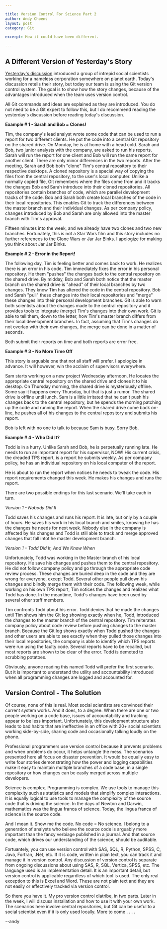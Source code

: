 ```yaml
---

title: Version Control For Science Part 2
author: Andy Choens
layout: post
category: Git

excerpt: How it could have been different.

---
```


## A Different Version of Yesterday's Story

[Yesterday's discussion](http://choens.github.io/git/2014/08/18/Version-Control-For-Science/)
introduced a group of intrepid social scientists working for a
nameless corporation somewhere on planet earth. Today's discussion
retells their story, but today our team is using the Git version
control system. The goal is to show how the story changes, because of
the advantages introduced when the team uses version control.

All Git commands and ideas are explained as they are introduced. You
do not need to be a Git expert to follow this, but I do recommend
reading the yesterday's discussion before reading today's discussion.

**Example # 1 - Sarah and Bob = Clones!**

Tim, the company's lead analyst wrote some code that can be used to
run a report for two different clients. He put the code into a central
Git repository on the shared drive. On Monday, he is at home with a
head cold. Sarah and Bob, two junior analysts with the company, are
asked to run his reports. Sarah will run the report for one client and
Bob will run the same report for another client. There are only minor
differences in the two reports. After the meeting, Sarah and Bob both
"clone" Tim's central repository to their respective desktops. A
cloned repository is a special way of copying the files from the
central repository, to the user's local computer. Unlike a normally
copied file, Git remembers where the files come from and it tracks the
changes Bob and Sarah introduce into their cloned repositories. All
repositories contain branches of code, which are parallel development
tracks of the code. Bob and Sarah both create local branches of the
code in their local repositories. This enables Git to track the
differences between the master branch and their individual
changes. As per company policy, changes introduced by Bob and Sarah are only allowed into
the master branch with Tim's approval.

Fifteen minutes into the week, and we already have two
clones and two new branches. Fortunately, this is not a Star Wars film
and this story includes no further references to the Clone Wars or Jar
Jar Binks. I apologize for making you think about Jar Jar Binks.

**Example # 2 - Error in the Report!**

The following day, Tim is feeling better and comes back to work. He
realizes there is an error in his code. Tim immediately fixes the
error in his personal repository. He them "pushes" the changes back to
the central repository on the shared drive. By midday, Bob and Sarah
both notice that the master branch on the shared drive is "ahead" of
their local branches by two changes. They know Tim has altered the
code in the central repository. Bob and Sarah "pull" these changes
into their local repositories and "merge" these changes into their
personal development branches. Git is able to warn both scientists
about the changes made to the central repository and it provides tools
to integrate (merge) Tim's changes into their own work. Git is able to
tell them, down to the letter, how Tim's master branch differs from
their local development branches. In fact, assuming that Tim's changes
do not overlap with their own changes, the merge can be done in a
matter of seconds.

Both submit their reports on time and both reports are error free.

**Example # 3 - No More Time Off**

This story is arguable one that not all staff will prefer. I apologize
in advance. It will however, win the acclaim of supervisors everywhere.

Sam starts working on a new project Wednesday afternoon. He locates
the appropriate central repository on the shared drive and clones it
to his desktop. On Thursday morning, the shared drive is mysteriously
offline. Some say it happens every Thursday, but that is just a
rumor. The shared drive is offline until lunch. Sam is a little
irritated that he can't push his changes back to the central
repository, but he spends the morning patching up the code and running
the report. When the shared drive come back on-line, he pushes all of
his changes to the central repository and submits his report.

Bob is left with no one to talk to because Sam is busy. Sorry Bob.

**Example # 4 - Who Did It?**

Todd is in a hurry. Unlike Sarah and Bob, he is perpetually running
late. He needs to run an important report for his supervisor, NOW!
His current crisis, the dreaded TPS report, is a report he submits
weekly. As per company policy, he has an individual repository on his
local computer of the report.

He is about to run the report when notices he needs to tweak the
code. His report requirements changed this week. He makes his changes
and runs the report.

There are two possible endings for this last scenario. We'll take each
in turn.

_Version 1 - Nobody Did It_

Todd saves his changes and runs his report. It is late, but only by a
couple of hours. He saves his work in his local branch and smiles,
knowing he has the changes he needs for next week. Nobody else in the
company is affected by his changes and Todd is still able to track and
merge approved changes that fall intot he master development branch.

_Version 1 - Todd Did It, And We Know When_

Unfortunately, Todd was working in the Master branch of his local
repository. He save his changes and pushes them to the central
repository. He did not follow company policy and go through the
appropriate code review process. These changes are buried deep in the
code and they are wrong for everyone, except Todd. Several other
people pull down his changes and blindly merge them with their
code. The following week, while working on his own TPS report, Tim
notices the changes and realizes what Todd has done. In the meantime,
Todd's changes have been used by several other staff members.

Tim confronts Todd about his error. Todd denies that he made the
changes until Tim shows him the Git log showing exactly when he, Todd,
introduced the changes to the master branch of the central
repository. Tim reiterates company policy about code review before
pushing changes to the master branch. Because the Git log shows
exactly when Todd pushed the changes and other users are able to see
exactly when they pulled those changes into their local repositories,
the company is able to identify which TPS reports were run using the
faulty code. Several reports have to be recalled, but most reports are
shown to be clear of the error. Todd is demoted to scrubbing potatoes.

Obviously, anyone reading this named Todd will prefer the first
scenario. But it is important to understand the utility and
accountability introduced when all programming changes are logged and
accounted for.

## Version Control - The Solution

Of course, none of this is real. Most social scientists are convinced
their current system works. And it does, to a degree. When there are
one or two people working on a code base, issues of accountability and
tracking appear to be less important. Unfortunately, this development
structure also leads to bad habits that are ineffective in an office
with 20+ social scientists working side-by-side, sharing code and
occasionally talking loudly on the phone.

Professional programmers use version control because it prevents
problems and when problems do occur, it helps untangle the mess. The
scenarios presented here all focus on disaster prevention. It would be
equally easy to write four stories demonstrating how the power and
logging capabilities make it easy to maintain multiple branches of a
code base, in a single repository or how changes can be easily merged
across multiple developers.

Science is complex. Programming is complex. We use tools to manage
this complexity such as statistics and models that simplify complex
interactions. It is equally logical to use tools to manage the
complexity of the source code that is driving the science. In the days
of Newton and Darwin, mathematics was the lingua franca of
science. Today, the lingua franca of science is the source code.

And I mean it. Show me the code. No code = No science. I belong to a
generation of analysts who believe the source code is arguably more
important than the fancy verbiage published in a journal. And that
source code, which drives our understanding of the science, should be
auditable.

Fortuantely, you can use version control with SAS, SQL, R, Python,
SPSS, C, Java, Fortran, .Net, etc. If it is code, written in plain
text, you can track it and manage it in version control. Any
discussion of version control is separate from ongoing discussions
about using SAS, R, SQL, Vertica, SPSS, etc. The language used is an
implementation detail. It is an important detail, but version control
is applicable regardless of which tool is used. The only real
exception to this is Excel and Word. These are not plain text and they
are not easily or effectively tracked via version control.

So there you have it. My pro version control diatribe, in two
parts. Later in the week, I will discuss installation and how to use
it with your own work. The scenarios here involve central
repositories, but Git can be useful to a social scientist even if it
is only used locally. More to come . . . . 

--andy


